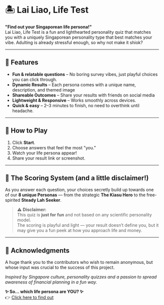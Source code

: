 # 🏝 Lai Liao, Life Test

**"Find out your Singaporean life persona!"**  
Lai Liao, Life Test is a fun and lighthearted personality quiz that matches you with a uniquely Singaporean personality type that best matches your vibe.
Adulting is already stressful enough, so why not make it shiok?

---

## 🌟 Features

- **Fun & relatable questions** – No boring survey vibes, just playful choices you can click through.  
- **Dynamic Results** – Each persona comes with a unique name, description, and themed image
- **Shareable Outcomes** – Share your results with friends on social media
- **Lightweight & Responsive** – Works smoothly across devices. 
- **Quick & easy** – 2–3 minutes to finish, no need to overthink until headache.

---

## 🚀 How to Play

1. Click **Start**.
2. Choose answers that feel the most "you."
3. Watch your life persona appear!
4. Share your result link or screenshot.

---

## 🧠 The Scoring System (and a little disclaimer!)

As you answer each question, your choices secretly build up towards one of our **8 unique Personas** — from the strategic **The Kiasu Hero** to the free-spirited **Steady Lah Seeker**.  

> ⚠️ **Disclaimer:**  
> This quiz is **just for fun** and not based on any scientific personality model.  
> The scoring is playful and light — your result doesn’t define you, but it may give you a fun peek at how you approach life and money. 

---

<!--## 📜 Credits

- Created with ❤️ by Janelle, Coco and Grey
- Persona art & design by Grey
- Scenario art & design flow by Janelle
- Programming by [Coco](https://www.github.com/ZxcvbnmLeee) and [Janelle](https://www.github.com/JKOH097)
-->
## 📜 Acknowledgments

A huge thank you to the contributors who wish to remain anonymous, but whose input was crucial to the success of this project.

*Inspired by Singapore culture, personality quizzes and a passion to spread awareness of financial planning in a fun way.*

**✨ So... which life persona are YOU? ✨**  
👉 [Click here to find out](https://zxcvbnmleee.github.io/LifePersona/)

